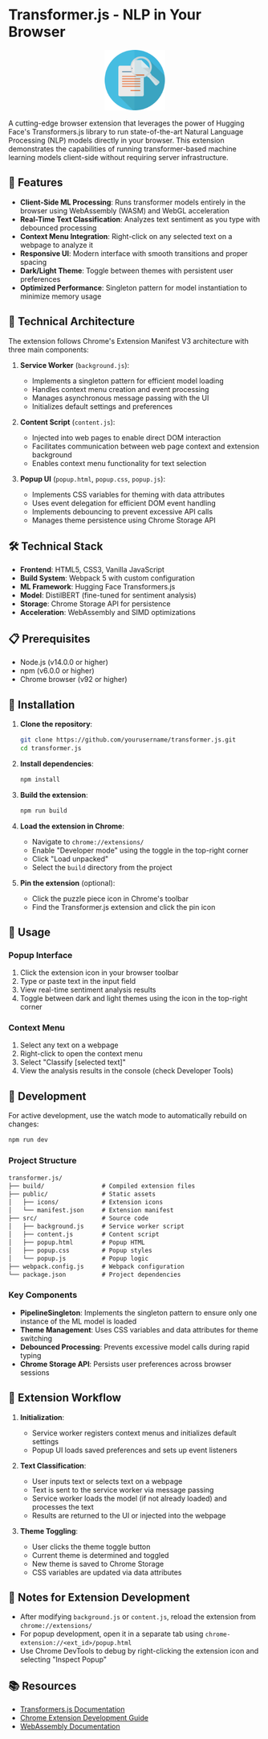 # Transformer.js - NLP in Your Browser

<p align="center">
  <img src="public/icons/icon.png" alt="Transformer.js Logo" width="120" height="120">
</p>

A cutting-edge browser extension that leverages the power of Hugging Face's Transformers.js library to run state-of-the-art Natural Language Processing (NLP) models directly in your browser. This extension demonstrates the capabilities of running transformer-based machine learning models client-side without requiring server infrastructure.

## 🚀 Features

- **Client-Side ML Processing**: Runs transformer models entirely in the browser using WebAssembly (WASM) and WebGL acceleration
- **Real-Time Text Classification**: Analyzes text sentiment as you type with debounced processing
- **Context Menu Integration**: Right-click on any selected text on a webpage to analyze it
- **Responsive UI**: Modern interface with smooth transitions and proper spacing
- **Dark/Light Theme**: Toggle between themes with persistent user preferences
- **Optimized Performance**: Singleton pattern for model instantiation to minimize memory usage

## 🧠 Technical Architecture

The extension follows Chrome's Extension Manifest V3 architecture with three main components:

1. **Service Worker** (`background.js`):
   - Implements a singleton pattern for efficient model loading
   - Handles context menu creation and event processing
   - Manages asynchronous message passing with the UI
   - Initializes default settings and preferences

2. **Content Script** (`content.js`):
   - Injected into web pages to enable direct DOM interaction
   - Facilitates communication between web page context and extension background
   - Enables context menu functionality for text selection

3. **Popup UI** (`popup.html`, `popup.css`, `popup.js`):
   - Implements CSS variables for theming with data attributes
   - Uses event delegation for efficient DOM event handling
   - Implements debouncing to prevent excessive API calls
   - Manages theme persistence using Chrome Storage API

## 🛠️ Technical Stack

- **Frontend**: HTML5, CSS3, Vanilla JavaScript
- **Build System**: Webpack 5 with custom configuration
- **ML Framework**: Hugging Face Transformers.js
- **Model**: DistilBERT (fine-tuned for sentiment analysis)
- **Storage**: Chrome Storage API for persistence
- **Acceleration**: WebAssembly and SIMD optimizations

## 📋 Prerequisites

- Node.js (v14.0.0 or higher)
- npm (v6.0.0 or higher)
- Chrome browser (v92 or higher)

## 🚀 Installation

1. **Clone the repository**:
   ```bash
   git clone https://github.com/yourusername/transformer.js.git
   cd transformer.js
   ```

2. **Install dependencies**:
   ```bash
   npm install
   ```

3. **Build the extension**:
   ```bash
   npm run build
   ```

4. **Load the extension in Chrome**:
   - Navigate to `chrome://extensions/`
   - Enable "Developer mode" using the toggle in the top-right corner
   - Click "Load unpacked"
   - Select the `build` directory from the project

5. **Pin the extension** (optional):
   - Click the puzzle piece icon in Chrome's toolbar
   - Find the Transformer.js extension and click the pin icon

## 🧩 Usage

### Popup Interface

1. Click the extension icon in your browser toolbar
2. Type or paste text in the input field
3. View real-time sentiment analysis results
4. Toggle between dark and light themes using the icon in the top-right corner

### Context Menu

1. Select any text on a webpage
2. Right-click to open the context menu
3. Select "Classify [selected text]"
4. View the analysis results in the console (check Developer Tools)

## 🔧 Development

For active development, use the watch mode to automatically rebuild on changes:

```bash
npm run dev
```

### Project Structure

```
transformer.js/
├── build/                # Compiled extension files
├── public/               # Static assets
│   ├── icons/            # Extension icons
│   └── manifest.json     # Extension manifest
├── src/                  # Source code
│   ├── background.js     # Service worker script
│   ├── content.js        # Content script
│   ├── popup.html        # Popup HTML
│   ├── popup.css         # Popup styles
│   └── popup.js          # Popup logic
├── webpack.config.js     # Webpack configuration
└── package.json          # Project dependencies
```

### Key Components

- **PipelineSingleton**: Implements the singleton pattern to ensure only one instance of the ML model is loaded
- **Theme Management**: Uses CSS variables and data attributes for theme switching
- **Debounced Processing**: Prevents excessive model calls during rapid typing
- **Chrome Storage API**: Persists user preferences across browser sessions

## 🔄 Extension Workflow

1. **Initialization**:
   - Service worker registers context menus and initializes default settings
   - Popup UI loads saved preferences and sets up event listeners

2. **Text Classification**:
   - User inputs text or selects text on a webpage
   - Text is sent to the service worker via message passing
   - Service worker loads the model (if not already loaded) and processes the text
   - Results are returned to the UI or injected into the webpage

3. **Theme Toggling**:
   - User clicks the theme toggle button
   - Current theme is determined and toggled
   - New theme is saved to Chrome Storage
   - CSS variables are updated via data attributes

## 📝 Notes for Extension Development

- After modifying `background.js` or `content.js`, reload the extension from `chrome://extensions/`
- For popup development, open it in a separate tab using `chrome-extension://<ext_id>/popup.html`
- Use Chrome DevTools to debug by right-clicking the extension icon and selecting "Inspect Popup"

## 📚 Resources

- [Transformers.js Documentation](https://huggingface.co/docs/transformers.js/index)
- [Chrome Extension Development Guide](https://developer.chrome.com/docs/extensions/mv3/getstarted/)
- [WebAssembly Documentation](https://webassembly.org/docs/)

